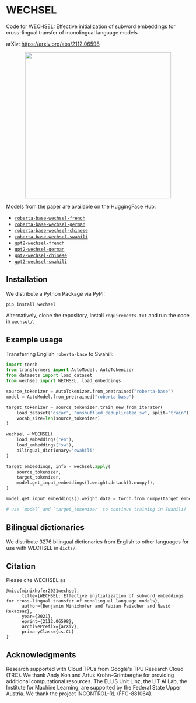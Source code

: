 # WECHSEL
Code for WECHSEL: Effective initialization of subword embeddings for cross-lingual transfer of monolingual language models.

arXiv: https://arxiv.org/abs/2112.06598

<p align="center">
<img src="https://user-images.githubusercontent.com/13353204/165908328-3f3217ad-f08e-4051-8648-3e49b26f3b71.png" width="400"  />
</p>

Models from the paper are available on the HuggingFace Hub:

- [`roberta-base-wechsel-french`](https://huggingface.co/benjamin/roberta-base-wechsel-french)
- [`roberta-base-wechsel-german`](https://huggingface.co/benjamin/roberta-base-wechsel-german)
- [`roberta-base-wechsel-chinese`](https://huggingface.co/benjamin/roberta-base-wechsel-chinese)
- [`roberta-base-wechsel-swahili`](https://huggingface.co/benjamin/roberta-base-wechsel-swahili)
- [`gpt2-wechsel-french`](https://huggingface.co/benjamin/gpt2-wechsel-french)
- [`gpt2-wechsel-german`](https://huggingface.co/benjamin/gpt2-wechsel-german)
- [`gpt2-wechsel-chinese`](https://huggingface.co/benjamin/gpt2-wechsel-chinese)
- [`gpt2-wechsel-swahili`](https://huggingface.co/benjamin/gpt2-wechsel-swahili)

## Installation

We distribute a Python Package via PyPI:

```
pip install wechsel
```

Alternatively, clone the repository, install `requirements.txt` and run the code in `wechsel/`.

## Example usage

Transferring English `roberta-base` to Swahili:

```python
import torch
from transformers import AutoModel, AutoTokenizer
from datasets import load_dataset
from wechsel import WECHSEL, load_embeddings

source_tokenizer = AutoTokenizer.from_pretrained("roberta-base")
model = AutoModel.from_pretrained("roberta-base")

target_tokenizer = source_tokenizer.train_new_from_iterator(
    load_dataset("oscar", "unshuffled_deduplicated_sw", split="train")["text"],
    vocab_size=len(source_tokenizer)
)

wechsel = WECHSEL(
    load_embeddings("en"),
    load_embeddings("sw"),
    bilingual_dictionary="swahili"
)

target_embeddings, info = wechsel.apply(
    source_tokenizer,
    target_tokenizer,
    model.get_input_embeddings().weight.detach().numpy(),
)

model.get_input_embeddings().weight.data = torch.from_numpy(target_embeddings)

# use `model` and `target_tokenizer` to continue training in Swahili!
```

## Bilingual dictionaries

We distribute 3276 bilingual dictionaries from English to other languages for use with WECHSEL in `dicts/`.

## Citation

Please cite WECHSEL as

```
@misc{minixhofer2021wechsel,
      title={WECHSEL: Effective initialization of subword embeddings for cross-lingual transfer of monolingual language models}, 
      author={Benjamin Minixhofer and Fabian Paischer and Navid Rekabsaz},
      year={2021},
      eprint={2112.06598},
      archivePrefix={arXiv},
      primaryClass={cs.CL}
}
```

## Acknowledgments

Research supported with Cloud TPUs from Google's TPU Research Cloud (TRC). We thank Andy Koh and Artus Krohn-Grimberghe for providing additional computational resources. The ELLIS Unit Linz, the LIT AI Lab, the Institute for Machine Learning, are supported by the Federal State Upper Austria. We thank the project INCONTROL-RL (FFG-881064).
